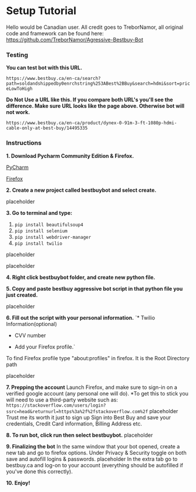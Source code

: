 # Setup Tutorial
Hello would be Canadian user. All credit goes to TreborNamor, all original code and framework can be found here:
https://github.com/TreborNamor/Agressive-Bestbuy-Bot
### Testing
**You can test bot with this URL.**

`https://www.bestbuy.ca/en-ca/search?path=soldandshippedby0enrchstring%253ABest%2BBuy&search=hdmi&sort=priceLowToHigh`

**Do Not Use a URL like this. If you compare both URL's you'll see the difference. Make sure URL looks like the page above. Otherwise bot will not work.**

`https://www.bestbuy.ca/en-ca/product/dynex-0-91m-3-ft-1080p-hdmi-cable-only-at-best-buy/14495335`

### Instructions

**1. Download Pycharm Community Edition & Firefox.**

[PyCharm](https://www.jetbrains.com/pycharm/download)

[Firefox](https://www.mozilla.org/en-US/firefox/new/)

**2. Create a new project called bestbuybot and select create.**

placeholder

**3. Go to terminal and type:**
  1. `pip install beautifulsoup4`
  2. `pip install selenium`
  3. `pip install webdriver-manager`
  4. `pip install twilio`

placeholder

placeholder

**4. Right click bestbuybot folder, and create new python file.**

**5. Copy and paste bestbuy aggressive bot script in that python file you just created.**

placeholder

**6. Fill out the script with your personal information.**
`* Twilio Information(optional)

* CVV number

* Add your Firefox profile.`

To find Firefox profile type "about:profiles" in firefox. It is the Root Directory path

placeholder

**7. Prepping the account**
Launch Firefox, and make sure to sign-in on a verified google account (any personal one will do). 
   *To get this to stick you will need to use a third-party website such as:
   `https://stackoverflow.com/users/login?ssrc=head&returnurl=https%3a%2f%2fstackoverflow.com%2f`
placeholder
Trust me its worth it just to sign up
Sign into Best Buy and save your credentials, Credit Card information, Billing Address etc. 

**8. To run bot, click run then select bestbuybot.**
placeholder

**9. Finalizing the bot**
In the same window that your bot opened, create a new tab and go to firefox options. Under Privacy & Security toggle on both save and autofill logins & passwords.
placeholder
In the extra tab go to bestbuy.ca and log-on to your account (everything should be autofilled if you've done this correctly).

**10. Enjoy!**
